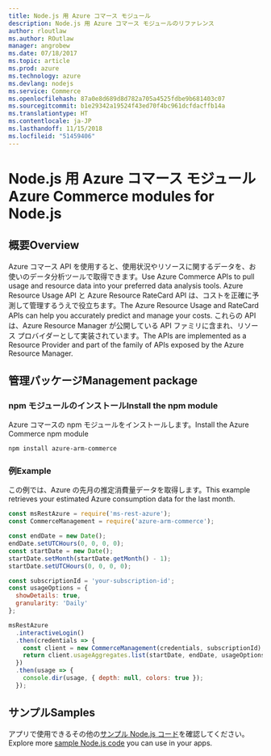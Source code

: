```yaml
---
title: Node.js 用 Azure コマース モジュール
description: Node.js 用 Azure コマース モジュールのリファレンス
author: rloutlaw
ms.author: ROutlaw
manager: angrobew
ms.date: 07/18/2017
ms.topic: article
ms.prod: azure
ms.technology: azure
ms.devlang: nodejs
ms.service: Commerce
ms.openlocfilehash: 87a0e8d689d8d782a705a4525fdbe9b681403c07
ms.sourcegitcommit: b1e29342a19524f43ed70f4bc961dcfdacffb14a
ms.translationtype: HT
ms.contentlocale: ja-JP
ms.lasthandoff: 11/15/2018
ms.locfileid: "51459406"
---
```

# <a name="azure-commerce-modules-for-nodejs"></a><span data-ttu-id="7c31b-103">Node.js 用 Azure コマース モジュール</span><span class="sxs-lookup"><span data-stu-id="7c31b-103">Azure Commerce modules for Node.js</span></span>

## <a name="overview"></a><span data-ttu-id="7c31b-104">概要</span><span class="sxs-lookup"><span data-stu-id="7c31b-104">Overview</span></span>

<span data-ttu-id="7c31b-105">Azure コマース API を使用すると、使用状況やリソースに関するデータを、お使いのデータ分析ツールで取得できます。</span><span class="sxs-lookup"><span data-stu-id="7c31b-105">Use Azure Commerce APIs to pull usage and resource data into your preferred data analysis tools.</span></span> <span data-ttu-id="7c31b-106">Azure Resource Usage API と Azure Resource RateCard API は、コストを正確に予測して管理するうえで役立ちます。</span><span class="sxs-lookup"><span data-stu-id="7c31b-106">The Azure Resource Usage and RateCard APIs can help you accurately predict and manage your costs.</span></span> <span data-ttu-id="7c31b-107">これらの API は、Azure Resource Manager が公開している API ファミリに含まれ、リソース プロバイダーとして実装されています。</span><span class="sxs-lookup"><span data-stu-id="7c31b-107">The APIs are implemented as a Resource Provider and part of the family of APIs exposed by the Azure Resource Manager.</span></span>

## <a name="management-package"></a><span data-ttu-id="7c31b-108">管理パッケージ</span><span class="sxs-lookup"><span data-stu-id="7c31b-108">Management package</span></span>

### <a name="install-the-npm-module"></a><span data-ttu-id="7c31b-109">npm モジュールのインストール</span><span class="sxs-lookup"><span data-stu-id="7c31b-109">Install the npm module</span></span>

<span data-ttu-id="7c31b-110">Azure コマースの npm モジュールをインストールします。</span><span class="sxs-lookup"><span data-stu-id="7c31b-110">Install the Azure Commerce npm module</span></span>

```bash
npm install azure-arm-commerce
```

### <a name="example"></a><span data-ttu-id="7c31b-111">例</span><span class="sxs-lookup"><span data-stu-id="7c31b-111">Example</span></span>

<span data-ttu-id="7c31b-112">この例では、Azure の先月の推定消費量データを取得します。</span><span class="sxs-lookup"><span data-stu-id="7c31b-112">This example retrieves your estimated Azure consumption data for the last month.</span></span>

```javascript
const msRestAzure = require('ms-rest-azure');
const CommerceManagement = require('azure-arm-commerce');

const endDate = new Date();
endDate.setUTCHours(0, 0, 0, 0);
const startDate = new Date();
startDate.setMonth(startDate.getMonth() - 1);
startDate.setUTCHours(0, 0, 0, 0);

const subscriptionId = 'your-subscription-id';
const usageOptions = {
  showDetails: true,
  granularity: 'Daily'
};

msRestAzure
  .interactiveLogin()
  .then(credentials => {
    const client = new CommerceManagement(credentials, subscriptionId);
    return client.usageAggregates.list(startDate, endDate, usageOptions);
  })
  .then(usage => {
    console.dir(usage, { depth: null, colors: true });
  });
```

## <a name="samples"></a><span data-ttu-id="7c31b-113">サンプル</span><span class="sxs-lookup"><span data-stu-id="7c31b-113">Samples</span></span>

<span data-ttu-id="7c31b-114">アプリで使用できるその他の[サンプル Node.js コード](https://azure.microsoft.com/resources/samples/?platform=nodejs)を確認してください。</span><span class="sxs-lookup"><span data-stu-id="7c31b-114">Explore more [sample Node.js code](https://azure.microsoft.com/resources/samples/?platform=nodejs) you can use in your apps.</span></span>
